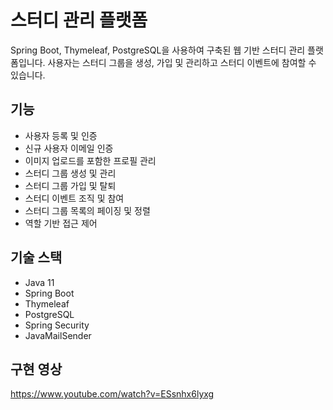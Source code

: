 # 스터디 관리 플랫폼
Spring Boot, Thymeleaf, PostgreSQL을 사용하여 구축된 웹 기반 스터디 관리 플랫폼입니다. 사용자는 스터디 그룹을 생성, 가입 및 관리하고 스터디 이벤트에 참여할 수 있습니다.

## 기능

- 사용자 등록 및 인증
- 신규 사용자 이메일 인증
- 이미지 업로드를 포함한 프로필 관리
- 스터디 그룹 생성 및 관리
- 스터디 그룹 가입 및 탈퇴
- 스터디 이벤트 조직 및 참여
- 스터디 그룹 목록의 페이징 및 정렬
- 역할 기반 접근 제어

## 기술 스택

- Java 11
- Spring Boot
- Thymeleaf
- PostgreSQL
- Spring Security
- JavaMailSender

## 구현 영상
https://www.youtube.com/watch?v=ESsnhx6lyxg
